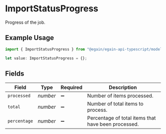 # ImportStatusProgress

Progress of the job.

## Example Usage

```typescript
import { ImportStatusProgress } from "@egain/egain-api-typescript/models";

let value: ImportStatusProgress = {};
```

## Fields

| Field                                               | Type                                                | Required                                            | Description                                         |
| --------------------------------------------------- | --------------------------------------------------- | --------------------------------------------------- | --------------------------------------------------- |
| `processed`                                         | *number*                                            | :heavy_minus_sign:                                  | Number of items processed.                          |
| `total`                                             | *number*                                            | :heavy_minus_sign:                                  | Number of total items to process.                   |
| `percentage`                                        | *number*                                            | :heavy_minus_sign:                                  | Percentage of total items that have been processed. |